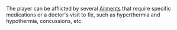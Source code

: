 The player can be afflicted by several [Ailments](Gameplay%20Systems/Ailments.md) that require specific medications or a doctor's visit to fix, such as hyperthermia and hypothermia, concussions, etc.
